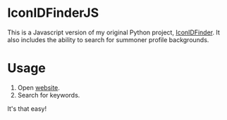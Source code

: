 # IconIDFinderJS
This is a Javascript version of my original Python project, [IconIDFinder](https://github.com/Kuuhhl/IconIDFinder).
It also includes the ability to search for summoner profile backgrounds.

# Usage
1. Open [website](https://kuuhhl.github.io/IconIDFinderJS/).
2. Search for keywords.

It's that easy!
